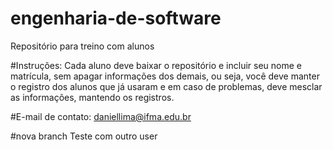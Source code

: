 # engenharia-de-software
Repositório para treino com alunos

#Instruções:
Cada aluno deve baixar o repositório e incluir seu nome e matrícula, sem apagar informações dos demais, ou seja, você deve manter o registro dos alunos que já usaram e em caso de problemas, deve mesclar as informações, mantendo os registros.

#E-mail de contato: daniellima@ifma.edu.br

#nova branch
Teste com outro user
